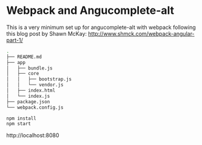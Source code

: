 # Webpack and Angucomplete-alt

This is a very minimum set up for angucomplete-alt with webpack following this blog post by Shawn McKay:
http://www.shmck.com/webpack-angular-part-1/ 

```bash
.
├── README.md
├── app
│   ├── bundle.js
│   ├── core
│   │   ├── bootstrap.js
│   │   └── vendor.js
│   ├── index.html
│   └── index.js
├── package.json
└── webpack.config.js
```

```bash
npm install
npm start
```

http://localhost:8080
